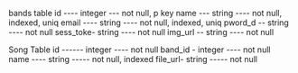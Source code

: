 bands table
id   ----  integer --- not null, p key
name  ---  string ---- not null, indexed, uniq
email ---- string ---- not null, indexed, uniq
pword_d -- string ---- not null
sess_toke- string ---- not null
img_url -- string ---- not null


Song Table
id ------ integer ---- not null
band_id - integer ---- not null
name ---- string ----- not null, indexed
file_url- string ----- not null

